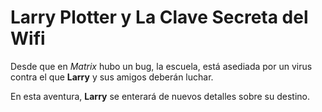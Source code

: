 # Larry Plotter y La Clave Secreta del Wifi

Desde que en *Matrix* hubo un bug, la escuela, está asediada por un virus contra el que **Larry** y sus amigos deberán luchar.

En esta aventura, **Larry** se enterará de nuevos detalles sobre su destino.


